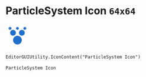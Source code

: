# ParticleSystem Icon `64x64`
<img src="/img/ParticleSystem%20Icon.png" width=64 height=64>

``` CSharp
EditorGUIUtility.IconContent("ParticleSystem Icon")
```
```
ParticleSystem Icon
```
